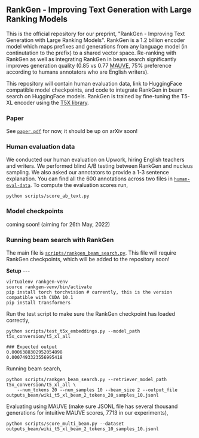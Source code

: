 ## RankGen - Improving Text Generation with Large Ranking Models

This is the official repository for our preprint, "RankGen - Improving Text Generation with Large Ranking Models". RankGen is a 1.2 billion encoder model which maps prefixes and generations from any language model (in continutation to the prefix) to a shared vector space. Re-ranking with RankGen as well as integrating RankGen in beam search significantly improves generation quality (0.85 vs 0.77 [MAUVE](https://arxiv.org/abs/2102.01454), 75% preference according to humans annotators who are English writers).

This repository will contain human evaluation data, link to HuggingFace compatible model checkpoints, and code to integrate RankGen in beam search on HuggingFace models. RankGen is trained by fine-tuning the T5-XL encoder using the [T5X library](https://github.com/google-research/t5x).

### Paper

See [`paper.pdf`](paper.pdf) for now, it should be up on arXiv soon!

### Human evaluation data

We conducted our human evaluation on Upwork, hiring English teachers and writers. We performed blind A/B testing between RankGen and nucleus sampling. We also asked our annotators to provide a 1-3 sentence explanation. You can find all the 600 annotations across two files in [`human-eval-data`](human-eval-data). To compute the evaluation scores run,

```
python scripts/score_ab_text.py
```

### Model checkpoints

coming soon! (aiming for 26th May, 2022)

### Running beam search with RankGen

The main file is [`scripts/rankgen_beam_search.py`](scripts/rankgen_beam_search.py). This file will require RankGen checkpoints, which will be added to the repository soon!

**Setup** ---

```
virtualenv rankgen-venv
source rankgen-venv/bin/activate
pip install torch torchvision # currently, this is the version compatible with CUDA 10.1
pip install transformers
```

Run the test script to make sure the RankGen checkpoint has loaded correctly,

```
python scripts/test_t5x_embeddings.py --model_path t5x_conversion/t5_xl_all

### Expected output
0.0006388302952054898
0.0007493323556995418
```

Running beam search,

```
python scripts/rankgen_beam_search.py --retriever_model_path t5x_conversion/t5_xl_all \
    --num_tokens 20 --num_samples 10 --beam_size 2 --output_file outputs_beam/wiki_t5_xl_beam_2_tokens_20_samples_10.jsonl
```

Evaluating using MAUVE (make sure JSONL file has several thousand generations for intuitive MAUVE scores, 7713 in our experiments),

```
python scripts/score_multi_beam.py --dataset outputs_beam/wiki_t5_xl_beam_2_tokens_10_samples_10.jsonl
```

